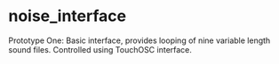 noise_interface
===============

Prototype One: Basic interface, provides looping of nine variable length sound files. Controlled using TouchOSC interface.